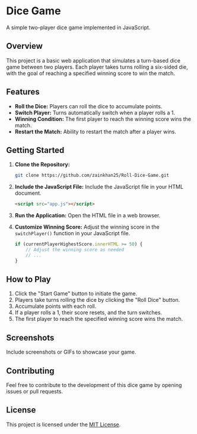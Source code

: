 # Dice Game

A simple two-player dice game implemented in JavaScript.

## Overview

This project is a basic web application that simulates a turn-based dice game between two players. Each player takes turns rolling a six-sided die, with the goal of reaching a specified winning score to win the match.

## Features

- **Roll the Dice:** Players can roll the dice to accumulate points.
- **Switch Player:** Turns automatically switch when a player rolls a 1.
- **Winning Condition:** The first player to reach the winning score wins the match.
- **Restart the Match:** Ability to restart the match after a player wins.

## Getting Started

1. **Clone the Repository:**
   ```bash
   git clone https://github.com/zainkhan25/Roll-Dice-Game.git
   ```

2. **Include the JavaScript File:**
   Include the JavaScript file in your HTML document.
   ```html
   <script src="app.js"></script>
   ```

3. **Run the Application:**
   Open the HTML file in a web browser.

4. **Customize Winning Score:**
   Adjust the winning score in the `switchPlayer()` function in your JavaScript file.
   ```javascript
   if (currentPlayerHighestScore.innerHTML >= 50) {
       // Adjust the winning score as needed
       // ...
   }
   ```

## How to Play

1. Click the "Start Game" button to initiate the game.
2. Players take turns rolling the dice by clicking the "Roll Dice" button.
3. Accumulate points with each roll.
4. If a player rolls a 1, their score resets, and the turn switches.
5. The first player to reach the specified winning score wins the match.

## Screenshots

Include screenshots or GIFs to showcase your game.

## Contributing

Feel free to contribute to the development of this dice game by opening issues or pull requests.

## License

This project is licensed under the [MIT License](LICENSE).
